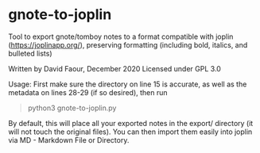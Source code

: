 # gnote-to-joplin
Tool to export gnote/tomboy notes to a format compatible with joplin (https://joplinapp.org/), preserving formatting (including bold, italics, and bulleted lists)

Written by David Faour, December 2020
Licensed under GPL 3.0

Usage:
First make sure the directory on line 15 is accurate, as well as the metadata on lines 28-29 (if so desired), then run

>python3 gnote-to-joplin.py

By default, this will place all your exported notes in the export/ directory (it will not touch the original files). You can then import them easily into joplin via MD - Markdown File or Directory.
